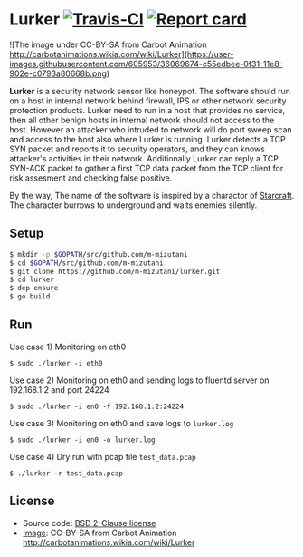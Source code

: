 Lurker [![Travis-CI](https://travis-ci.org/m-mizutani/lurker.svg)](https://travis-ci.org/m-mizutani/lurker) [![Report card](https://goreportcard.com/badge/github.com/m-mizutani/lurker)](https://goreportcard.com/report/github.com/m-mizutani/lurker)
===============

![The image under CC-BY-SA from Carbot Animation http://carbotanimations.wikia.com/wiki/Lurker](https://user-images.githubusercontent.com/605953/36069674-c55edbee-0f31-11e8-902e-c0793a80668b.png)

**Lurker** is a security network sensor like honeypot. The software should run on a host in internal network behind firewall, IPS or other network security protection products. Lurker need to run in a host that provides no service, then all other benign hosts in internal network should not access to the host. However an attacker who intruded to network will do port sweep scan and access to the host also where Lurker is running. Lurker detects a TCP SYN packet and reports it to security operators, and they can knows attacker's activities in their network. Additionally Lurker can reply a TCP SYN-ACK packet to gather a first TCP data packet from the TCP client for risk assesment and checking false positive.

By the way, The name of the software is inspired by a charactor of [Starcraft](http://us.battle.net/sc2/en/game/). The character burrows to underground and waits enemies silently.

Setup
--------------

```sh
$ mkdir -p $GOPATH/src/github.com/m-mizutani
$ cd $GOPATH/src/github.com/m-mizutani
$ git clone https://github.com/m-mizutani/lurker.git
$ cd lurker
$ dep ensure
$ go build
```

Run
---------------

Use case 1) Monitoring on eth0

```shell
$ sudo ./lurker -i eth0
```

Use case 2) Monitoring on eth0 and sending logs to fluentd server on 192.168.1.2 and port 24224

```shell
$ sudo ./lurker -i en0 -f 192.168.1.2:24224
```

Use case 3) Monitoring on eth0 and save logs to `lurker.log`

```shell
$ sudo ./lurker -i en0 -o lurker.log
```

Use case 4) Dry run with pcap file `test_data.pcap`

```shell
$ ./lurker -r test_data.pcap
```

License
---------------

- Source code: [BSD 2-Clause license](./LICENSE)
- [Image](https://user-images.githubusercontent.com/605953/36069674-c55edbee-0f31-11e8-902e-c0793a80668b.png): CC-BY-SA from Carbot Animation http://carbotanimations.wikia.com/wiki/Lurker

